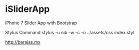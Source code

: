 # iSliderApp
iPhone 7 Slider App with Bootstrap

Stylus Command
stylus -u nib -w -c -o ../assets/css index.styl

http://barajas.mx
